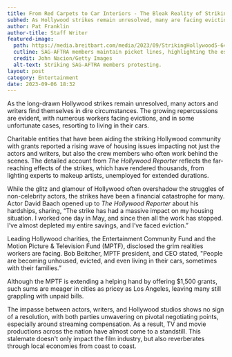 ```yaml
---
title: From Red Carpets to Car Interiors - The Bleak Reality of Striking Hollywood Workers
subhed: As Hollywood strikes remain unresolved, many are facing evictions and some are even forced to live in their cars.
author: Pat Franklin
author-title: Staff Writer
featured-image: 
  path: https://media.breitbart.com/media/2023/09/StrikingHollywood5-640x480.jpg
  cutline: SAG-AFTRA members maintain picket lines, highlighting the escalating strains of the strikes.
  credit: John Nacion/Getty Images
  alt-text: Striking SAG-AFTRA members protesting.
layout: post
category: Entertainment
date: 2023-09-06 18:32
---
```


As the long-drawn Hollywood strikes remain unresolved, many actors and writers find themselves in dire circumstances. The growing repercussions are evident, with numerous workers facing evictions, and in some unfortunate cases, resorting to living in their cars.

Charitable entities that have been aiding the striking Hollywood community with grants reported a rising wave of housing issues impacting not just the actors and writers, but also the crew members who often work behind the scenes. The detailed account from *The Hollywood Reporter* reflects the far-reaching effects of the strikes, which have rendered thousands, from lighting experts to makeup artists, unemployed for extended durations.

While the glitz and glamour of Hollywood often overshadow the struggles of non-celebrity actors, the strikes have been a financial catastrophe for many. Actor David Baach opened up to *The Hollywood Reporter* about his hardships, sharing, “The strike has had a massive impact on my housing situation. I worked one day in May, and since then all the work has stopped. I’ve almost depleted my entire savings, and I’ve faced eviction.”

Leading Hollywood charities, the Entertainment Community Fund and the Motion Picture & Television Fund (MPTF), disclosed the grim realities workers are facing. Bob Beitcher, MPTF president, and CEO stated, "People are becoming unhoused, evicted, and even living in their cars, sometimes with their families.”

Although the MPTF is extending a helping hand by offering $1,500 grants, such sums are meager in cities as pricey as Los Angeles, leaving many still grappling with unpaid bills.

The impasse between actors, writers, and Hollywood studios shows no sign of a resolution, with both parties unwavering on pivotal negotiating points, especially around streaming compensation. As a result, TV and movie productions across the nation have almost come to a standstill. This stalemate doesn't only impact the film industry, but also reverberates through local economies from coast to coast.
